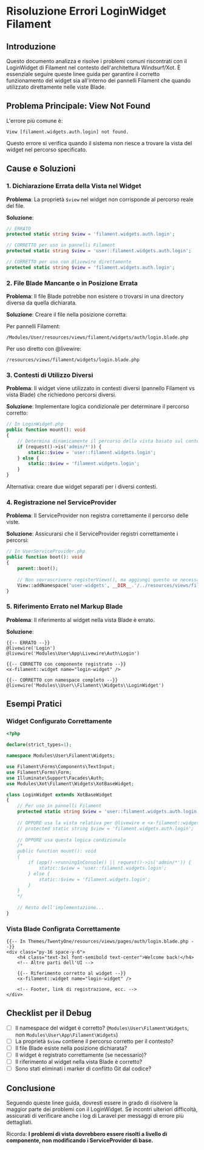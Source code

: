 # Risoluzione Errori LoginWidget Filament

## Introduzione

Questo documento analizza e risolve i problemi comuni riscontrati con il LoginWidget di Filament nel contesto dell'architettura Windsurf/Xot. È essenziale seguire queste linee guida per garantire il corretto funzionamento del widget sia all'interno dei pannelli Filament che quando utilizzato direttamente nelle viste Blade.

## Problema Principale: View Not Found

L'errore più comune è:

```
View [filament.widgets.auth.login] not found.
```

Questo errore si verifica quando il sistema non riesce a trovare la vista del widget nel percorso specificato.

## Cause e Soluzioni

### 1. Dichiarazione Errata della Vista nel Widget

**Problema**: La proprietà `$view` nel widget non corrisponde al percorso reale del file.

**Soluzione**:
```php
// ERRATO
protected static string $view = 'filament.widgets.auth.login';

// CORRETTO per uso in pannelli Filament
protected static string $view = 'user::filament.widgets.auth.login';

// CORRETTO per uso con @livewire direttamente
protected static string $view = 'filament.widgets.auth.login';
```

### 2. File Blade Mancante o in Posizione Errata

**Problema**: Il file Blade potrebbe non esistere o trovarsi in una directory diversa da quella dichiarata.

**Soluzione**: Creare il file nella posizione corretta:

Per pannelli Filament:
```
/Modules/User/resources/views/filament/widgets/auth/login.blade.php
```

Per uso diretto con @livewire:
```
/resources/views/filament/widgets/login.blade.php
```

### 3. Contesti di Utilizzo Diversi

**Problema**: Il widget viene utilizzato in contesti diversi (pannello Filament vs vista Blade) che richiedono percorsi diversi.

**Soluzione**: Implementare logica condizionale per determinare il percorso corretto:

```php
// In LoginWidget.php
public function mount(): void
{
    // Determina dinamicamente il percorso della vista basato sul contesto
    if (request()->is('admin/*')) {
        static::$view = 'user::filament.widgets.login';
    } else {
        static::$view = 'filament.widgets.login';
    }
}
```

Alternativa: creare due widget separati per i diversi contesti.

### 4. Registrazione nel ServiceProvider

**Problema**: Il ServiceProvider non registra correttamente il percorso delle viste.

**Soluzione**: Assicurarsi che il ServiceProvider registri correttamente i percorsi:

```php
// In UserServiceProvider.php
public function boot(): void
{
    parent::boot();
    
    // Non sovrascrivere registerViews(), ma aggiungi questo se necessario:
    View::addNamespace('user-widgets', __DIR__.'/../resources/views/filament/widgets');
}
```

### 5. Riferimento Errato nel Markup Blade

**Problema**: Il riferimento al widget nella vista Blade è errato.

**Soluzione**:

```blade
{{-- ERRATO --}}
@livewire('Login')
@livewire('Modules\User\App\Livewire\Auth\Login')

{{-- CORRETTO con componente registrato --}}
<x-filament::widget name="login-widget" />

{{-- CORRETTO con namespace completo --}}
@livewire('Modules\\User\\Filament\\Widgets\\LoginWidget')
```

## Esempi Pratici

### Widget Configurato Correttamente

```php
<?php

declare(strict_types=1);

namespace Modules\User\Filament\Widgets;

use Filament\Forms\Components\TextInput;
use Filament\Forms\Form;
use Illuminate\Support\Facades\Auth;
use Modules\Xot\Filament\Widgets\XotBaseWidget;

class LoginWidget extends XotBaseWidget
{
    // Per uso in pannelli Filament
    protected static string $view = 'user::filament.widgets.auth.login';
    
    // OPPURE usa la vista relativa per @livewire e <x-filament::widget>
    // protected static string $view = 'filament.widgets.auth.login';
    
    // OPPURE usa questa logica condizionale
    /*
    public function mount(): void
    {
        if (app()->runningInConsole() || request()->is('admin/*')) {
            static::$view = 'user::filament.widgets.login';
        } else {
            static::$view = 'filament.widgets.login';
        }
    }
    */
    
    // Resto dell'implementazione...
}
```

### Vista Blade Configrata Correttamente

```blade
{{-- In Themes/TwentyOne/resources/views/pages/auth/login.blade.php --}}
<div class="py-16 space-y-6">
    <h4 class="text-3xl font-semibold text-center">Welcome back!</h4>
    <!-- Altre parti dell'UI -->
    
    {{-- Riferimento corretto al widget --}}
    <x-filament::widget name="login-widget" />
    
    <!-- Footer, link di registrazione, ecc. -->
</div>
```

## Checklist per il Debug

- [ ] Il namespace del widget è corretto? (`Modules\User\Filament\Widgets`, non `Modules\User\App\Filament\Widgets`)
- [ ] La proprietà `$view` contiene il percorso corretto per il contesto?
- [ ] Il file Blade esiste nella posizione dichiarata?
- [ ] Il widget è registrato correttamente (se necessario)?
- [ ] Il riferimento al widget nella vista Blade è corretto?
- [ ] Sono stati eliminati i marker di conflitto Git dal codice?

## Conclusione

Seguendo queste linee guida, dovresti essere in grado di risolvere la maggior parte dei problemi con il LoginWidget. Se incontri ulteriori difficoltà, assicurati di verificare anche i log di Laravel per messaggi di errore più dettagliati.

Ricorda: **I problemi di vista dovrebbero essere risolti a livello di componente, non modificando i ServiceProvider di base.**
